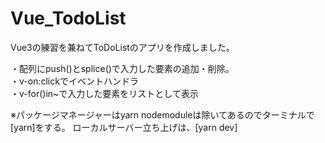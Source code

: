 # Vue_TodoList

Vue3の練習を兼ねてToDoListのアプリを作成しました。

・配列にpush()とsplice()で入力した要素の追加・削除。<br>
・v-on:clickでイベントハンドラ<br>
・v-for()in~で入力した要素をリストとして表示<br>

※パッケージマネージャーはyarn
nodemoduleは除いてあるのでターミナルで[yarn]をする。
ローカルサーバー立ち上げは、[yarn dev]
